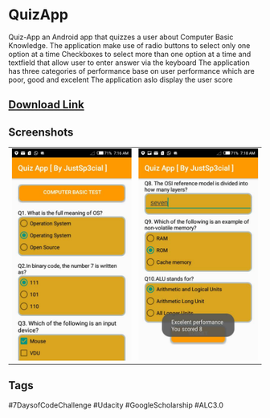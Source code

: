 # QuizApp
Quiz-App  an Android app that quizzes a user about Computer Basic Knowledge.
The application make use of radio buttons to select only one option at a time 
Checkboxes to select more than one option at a time and textfield that allow user to enter answer via the keyboard
The application has three categories of performance base on user performance which are poor, good and excelent
The application aslo display the user score

## [Download Link](https://drive.google.com/open?id=1EAownL6Rkt_E_Ws0CmycgiBY6IHCzkMU)

## Screenshots
<table>
    <tr>
        <td>
            <img alt="open opps 1" src="app/src/main/res/drawable/screen_short_suiz_app.jpeg">
        </td>
        <td>
            <img alt="open opps 2" src="app/src/main/res/drawable/screen_short_suiz_app1.jpeg">
        </td>
    </tr>
</table>

## Tags
#7DaysofCodeChallenge #Udacity #GoogleScholarship #ALC3.0
